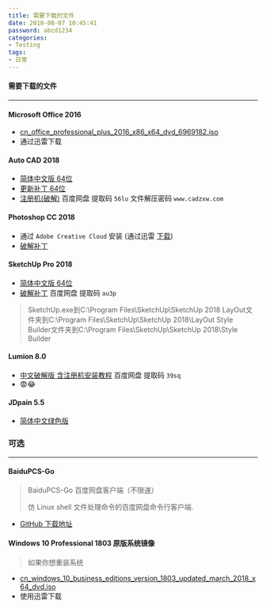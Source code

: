 ```yaml
---
title: 需要下载的文件
date: 2018-08-07 10:45:41
password: abcd1234
categories: 
- Testing
tags: 
- 日常
---
```


#### 需要下载的文件

----

#### Microsoft Office 2016

* [cn_office_professional_plus_2016_x86_x64_dvd_6969182.iso](ed2k://|file|cn_office_professional_plus_2016_x86_x64_dvd_6969182.iso|2588266496|27EEA4FE4BB13CD0ECCDFC24167F9E01|/)
* 通过迅雷下载

#### Auto CAD 2018 

* [简体中文版 64位](<http://trial2.autodesk.com/NET18SWDLD/2018/ACD/724F4580-6FEF-4987-B286-234C7E13FB96/SFX/AutoCAD_2018_Simplified_Chinese_Win_64bit_dlm_001_002.sfx.exe>)
* [更新补丁 64位](<http://up.autodesk.com/2018/ACD/AutoCAD_2018.1.1_Update_64bit.exe>)
* [注册机(破解)](https://pan.baidu.com/s/1jI3a0o2) 百度网盘 提取码  `56lu`   文件解压密码 `www.cadzxw.com`

#### Photoshop CC 2018

* 通过 `Adobe Creative Cloud`  安装 (通过迅雷 [下载](https://trials3.adobe.com/AdobeProducts/KCCP/1/win32/CreativeCloudPackager.zip?red=av))
* [破解补丁](https://pan.baidu.com/s/1kU9aakZ) 

#### SketchUp Pro 2018

* [简体中文版 64位](https://www.sketchup.com/sketchup/SketchUpPro-zh-CN-exe)
* [破解补丁](https://pan.baidu.com/share/init?surl=hspeDBe) 百度网盘 提取码 `au3p`

>SketchUp.exe到C:\Program Files\SketchUp\SketchUp 2018 LayOut文件夹到C:\Program Files\SketchUp\SketchUp 2018\LayOut Style Builder文件夹到C:\Program Files\SketchUp\SketchUp 2018\Style Builder

#### Lumion 8.0 

* [中文破解版 含注册机安装教程](https://pan.baidu.com/s/1bpOAc39) 百度网盘 提取码 `39sq`
* 😨😂

#### JDpain 5.5

* [简体中文绿色版](https://pan.baidu.com/s/1mi0JHck)



### 可选

----

#### BaiduPCS-Go

> BaiduPCS-Go 百度网盘客户端（不限速）
>
> 仿 Linux shell 文件处理命令的百度网盘命令行客户端.

* [GitHub 下载地址](https://github.com/iikira/BaiduPCS-Go/releases/download/v3.5.3/BaiduPCS-Go-v3.5.3-windows-x64.zip)

#### Windows 10 Professional 1803 原版系统镜像

> 如果你想重装系统

* [cn_windows_10_business_editions_version_1803_updated_march_2018_x64_dvd.iso](ed2k://|file|cn_windows_10_business_editions_version_1803_updated_march_2018_x64_dvd_12063730.iso|4634574848|5674B3586C866EB2F47D7736A1FDE27A|/)
* 使用迅雷下载



